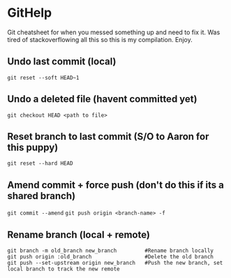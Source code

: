 # GitHelp
Git cheatsheet for when you messed something up and need to fix it. Was tired of stackoverflowing all this so this is my compilation. Enjoy.

## Undo last commit (local)
```git reset --soft HEAD~1```

## Undo a deleted file (havent committed yet)
```git checkout HEAD <path to file>```

## Reset branch to last commit (S/O to Aaron for this puppy)
```git reset --hard HEAD```

## Amend commit + force push (don't do this if its a shared branch)
```git commit --amend```
```git push origin <branch-name> -f```

## Rename branch (local + remote)
```
git branch -m old_branch new_branch         #Rename branch locally
git push origin :old_branch                 #Delete the old branch
git push --set-upstream origin new_branch   #Push the new branch, set local branch to track the new remote
```
